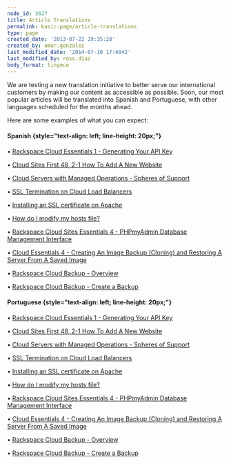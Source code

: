 ```yaml
---
node_id: 3627
title: Article Translations
permalink: basic-page/article-translations
type: page
created_date: '2013-07-22 19:35:28'
created_by: omar.gonzalez
last_modified_date: '2014-07-10 17:4042'
last_modified_by: ross.diaz
body_format: tinymce
---
```


We are testing a new translation initiative to better serve our
international customers by making our content as accessible as possible.
Soon, our most popular articles will be translated into Spanish and
Portuguese, with other languages scheduled for the months ahead.

Here are some examples of what you can expect:

#### **Spanish** {style="text-align: left; line-height: 20px;"}

&bull; [Rackspace Cloud Essentials 1 - Generating Your API
Key](http://www.rackspace.com/es/knowledge_center/article/rackspace-cloud-essentials-1-generating-your-api-key)

&bull; [Cloud Sites First 48, 2-1 How To Add A New
Website](http://www.rackspace.com/es/knowledge_center/article/cloud-sites-first-48-2-1-how-to-add-a-new-website)

&bull; [Cloud Servers with Managed Operations - Spheres of
Support](http://www.rackspace.com/es/knowledge_center/article/cloud-servers-with-managed-service-level-spheres-of-support)

&bull; [SSL Termination on Cloud Load
Balancers](http://www.rackspace.com/es/knowledge_center/article/ssl-termination-on-cloud-load-balancers)

&bull; [Installing an SSL certificate on
Apache](http://www.rackspace.com/es/knowledge_center/article/installing-an-ssl-certificate-on-apache)

&bull; [How do I modify my hosts
file?](http://www.rackspace.com/es/knowledge_center/article/how-do-i-modify-my-hosts-file)

&bull; [Rackspace Cloud Sites Essentials 4 - PHPmyAdmin Database Management
Interface](http://www.rackspace.com/es/knowledge_center/article/rackspace-cloud-sites-essentials-4-phpmyadmin-database-management-interface)

&bull; [Cloud Essentials 4 - Creating An Image Backup (Cloning) and Restoring
A Server From A Saved
Image](http://www.rackspace.com/es/knowledge_center/article/cloud-essentials-4-creating-an-image-backup-cloning-and-restoring-a-server-from-a-saved)

&bull; [Rackspace Cloud Backup -
Overview](http://www.rackspace.com/es/knowledge_center/article/rackspace-cloud-backup-overview)

&bull; [Rackspace Cloud Backup - Create a
Backup](http://www.rackspace.com/es/knowledge_center/article/rackspace-cloud-backup-create-a-backup-0)

 

#### Portuguese {style="text-align: left; line-height: 20px;"}

&bull; [Rackspace Cloud Essentials 1 - Generating Your API
Key](http://www.rackspace.com/pt/knowledge_center/article/rackspace-cloud-essentials-1-generating-your-api-key-0)

&bull; [Cloud Sites First 48, 2-1 How To Add A New
Website](http://www.rackspace.com/pt/knowledge_center/article/cloud-sites-first-48-2-1-how-to-add-a-new-website)

&bull; [Cloud Servers with Managed Operations - Spheres of
Support](http://www.rackspace.com/pt/knowledge_center/article/cloud-servers-with-managed-service-level-spheres-of-support)

&bull; [SSL Termination on Cloud Load
Balancers](http://www.rackspace.com/pt/knowledge_center/article/ssl-termination-on-cloud-load-balancers)

&bull; [Installing an SSL certificate on
Apache](http://www.rackspace.com/pt/knowledge_center/article/installing-an-ssl-certificate-on-apache)

&bull; [How do I modify my hosts
file?](http://www.rackspace.com/pt/knowledge_center/article/how-do-i-modify-my-hosts-file)

&bull; [Rackspace Cloud Sites Essentials 4 - PHPmyAdmin Database Management
Interface](http://www.rackspace.com/pt/knowledge_center/article/rackspace-cloud-sites-essentials-4-phpmyadmin-database-management-interface)

&bull; [Cloud Essentials 4 - Creating An Image Backup (Cloning) and Restoring
A Server From A Saved
Image](http://www.rackspace.com/pt/knowledge_center/article/cloud-essentials-4-creating-an-image-backup-cloning-and-restoring-a-server-from-a-saved)

&bull; [Rackspace Cloud Backup -
Overview](http://www.rackspace.com/pt/knowledge_center/article/rackspace-cloud-backup-overview)

&bull; [Rackspace Cloud Backup - Create a
Backup](http://www.rackspace.com/pt/knowledge_center/article/rackspace-cloud-backup-create-a-backup-0)

